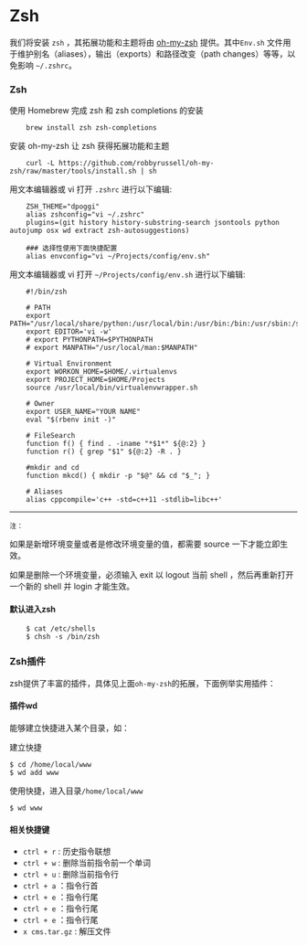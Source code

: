 # Zsh

我们将安装 `zsh` ，其拓展功能和主题将由 [oh-my-zsh](http://ohmyz.sh/) 提供。其中`Env.sh` 文件用于维护别名（aliases），输出（exports）和路径改变（path changes）等等，以免影响 `~/.zshrc`。

### Zsh

使用 Homebrew 完成 zsh 和 zsh completions 的安装

        brew install zsh zsh-completions

安装 oh-my-zsh 让 zsh 获得拓展功能和主题

        curl -L https://github.com/robbyrussell/oh-my-zsh/raw/master/tools/install.sh | sh

用文本编辑器或 vi 打开 `.zshrc` 进行以下编辑:

        ZSH_THEME="dpoggi"
        alias zshconfig="vi ~/.zshrc"
        plugins=(git history history-substring-search jsontools python autojump osx wd extract zsh-autosuggestions)
        
        ### 选择性使用下面快捷配置
        alias envconfig="vi ~/Projects/config/env.sh"
        
用文本编辑器或 vi 打开 `~/Projects/config/env.sh` 进行以下编辑:
~~~
    #!/bin/zsh

    # PATH
    export PATH="/usr/local/share/python:/usr/local/bin:/usr/bin:/bin:/usr/sbin:/sbin"
    export EDITOR='vi -w'
    # export PYTHONPATH=$PYTHONPATH
    # export MANPATH="/usr/local/man:$MANPATH"

    # Virtual Environment
    export WORKON_HOME=$HOME/.virtualenvs
    export PROJECT_HOME=$HOME/Projects
    source /usr/local/bin/virtualenvwrapper.sh

    # Owner
    export USER_NAME="YOUR NAME"
    eval "$(rbenv init -)"

    # FileSearch
    function f() { find . -iname "*$1*" ${@:2} }
    function r() { grep "$1" ${@:2} -R . }

    #mkdir and cd
    function mkcd() { mkdir -p "$@" && cd "$_"; }

    # Aliases
    alias cppcompile='c++ -std=c++11 -stdlib=libc++'
~~~

---
`注：`

如果是新增环境变量或者是修改环境变量的值，都需要 source 一下才能立即生效。

如果是删除一个环境变量，必须输入 exit 以 logout 当前 shell ，然后再重新打开一个新的 shell 并 login 才能生效。

#### 默认进入zsh
```angularjs
    $ cat /etc/shells
    $ chsh -s /bin/zsh
```

### Zsh插件
zsh提供了丰富的插件，具体见上面`oh-my-zsh`的拓展，下面例举实用插件：

#### 插件wd
能够建立快捷进入某个目录，如：

建立快捷

    $ cd /home/local/www
    $ wd add www

使用快捷，进入目录`/home/local/www`

    $ wd www
 
#### 相关快捷键

- `ctrl + r` : 历史指令联想
- `ctrl + w` : 删除当前指令前一个单词
- `ctrl + u` : 删除当前指令行
- `ctrl + a` ：指令行首
- `ctrl + e` ：指令行尾
- `ctrl + e` ：指令行尾
- `ctrl + e` ：指令行尾
- `x cms.tar.gz` : 解压文件
